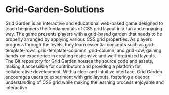 # Grid-Garden-Solutions

Grid Garden is an interactive and educational web-based game designed to teach beginners the fundamentals of CSS grid layout in a fun and engaging way. The game presents players with a grid-based garden that needs to be properly arranged by applying various CSS grid properties. As players progress through the levels, they learn essential concepts such as grid-template-rows, grid-template-columns, grid-column, and grid-row, gaining hands-on experience in creating responsive and well-organized layouts. The Git repository for Grid Garden houses the source code and assets, making it accessible for contributors and providing a platform for collaborative development. With a clear and intuitive interface, Grid Garden encourages users to experiment with grid layouts, fostering a deeper understanding of CSS grid while making the learning process enjoyable and interactive.
